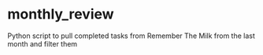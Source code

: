 # monthly_review
Python script to pull completed tasks from Remember The Milk from the last month and filter them
